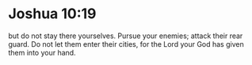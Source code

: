 # Joshua 10:19

but do not stay there yourselves. Pursue your enemies; attack their rear guard. Do not let them enter their cities, for the Lord your God has given them into your hand.
